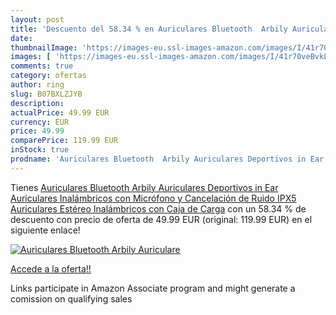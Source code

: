 ```yaml
---
layout: post
title: 'Descuento del 58.34 % en Auriculares Bluetooth  Arbily Auriculare'
date: 
thumbnailImage: 'https://images-eu.ssl-images-amazon.com/images/I/41r70veBvkL._SL200_.jpg'
images: [ 'https://images-eu.ssl-images-amazon.com/images/I/41r70veBvkL._SL200_.jpg' ]
comments: true
category: ofertas
author: ring
slug: B07BXLZJYB
description:
actualPrice: 49.99 EUR
currency: EUR
price: 49.99
comparePrice: 119.99 EUR
inStock: true
prodname: 'Auriculares Bluetooth  Arbily Auriculares Deportivos in Ear Auriculares Inalámbricos con Micrófono y Cancelación de Ruido IPX5 Auriculares Estéreo Inalámbricos con Caja de Carga'
---
```


Tienes [Auriculares Bluetooth  Arbily Auriculares Deportivos in Ear Auriculares Inalámbricos con Micrófono y Cancelación de Ruido IPX5 Auriculares Estéreo Inalámbricos con Caja de Carga](https://www.amazon.es/dp/B07BXLZJYB/?tag=tolees-21) con un 58.34 % de descuento con precio de oferta de 49.99 EUR (original: 119.99 EUR) en el siguiente enlace!

[![Auriculares Bluetooth  Arbily Auriculare](https://images-eu.ssl-images-amazon.com/images/I/41r70veBvkL._SL200_.jpg)](https://www.amazon.es/dp/B07BXLZJYB/?tag=tolees-21)

[Accede a la oferta!!](https://www.amazon.es/dp/B07BXLZJYB/?tag=tolees-21)

Links participate in Amazon Associate program and might generate a comission on qualifying sales


